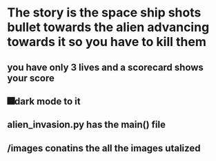 # The story is the space ship shots bullet towards the alien advancing towards it so you have to kill them
## you have only 3 lives and a scorecard shows your score
## 🎆dark mode to it

## alien_invasion.py has the main() file
## /images conatins the all the images utalized
